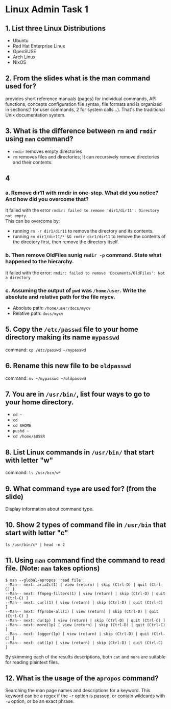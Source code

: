 # Linux Admin Task 1

## 1. List three Linux Distributions

- Ubuntu
- Red Hat Enterprise Linux
- OpenSUSE
- Arch Linux
- NixOS

## 2. From the slides what is the man command used for?

provides short reference manuals (pages) for individual commands, API functions, concepts configuration file syntax, file formats and is organized in sections(1 for user commands, 2 for system calls...). That's the traditional Unix documentation system.

## 3. What is the difference between `rm` and `rmdir` using `man` command?

- `rmdir` removes empty directories
- `rm` removes files and directories; It can recursively remove directories and
  their contents.

## 4

### a. Remove dir11 with rmdir in one-step. What did you notice? And how did you overcome that?

It failed with the error `rmdir: failed to remove 'dir1/dir11': Directory not
empty`.  
This can be overcome by:

- running `rm -r dir1/dir11` to remove the directory and its contents.
- running `rm dir1/dir11/* && rmdir dir1/dir11` to remove the contents of the
  directory first, then remove the directory itself.

### b. Then remove OldFiles sunig `rmdir -p` command. State what happened to the hierarchy.

It failed with the error: `rmdir: failed to remove 'Documents/OldFiles': Not a
directory`

### c. Assuming the output of `pwd` was `/home/user`. Write the absolute and relative path for the file mycv.

- Absolute path: `/home/user/docs/mycv`
- Relative path: `docs/mycv`

## 5. Copy the `/etc/passwd` file to your home directory making its name `mypasswd`

command: `cp /etc/passwd ~/mypasswd`

## 6. Rename this new file to be `oldpasswd`

command: `mv ~/mypasswd ~/oldpasswd`

## 7. You are in `/usr/bin/`, list four ways to go to your home directory.

- `cd ~`
- `cd`
- `cd $HOME`
- `pushd ~`
- `cd /home/$USER`

## 8. List Linux commands in `/usr/bin/` that start with letter "w"

command: `ls /usr/bin/w*`

## 9. What command `type` are used for? (from the slide)

Display information about command type.

## 10. Show 2 types of command file in `/usr/bin` that start with letter "c"

```console
ls /usr/bin/c* | head -n 2
```

## 11. Using `man` command find the command to read file. (Note: `man` takes options)

```console
$ man --global-apropos 'read file'
--Man-- next: aria2c(1) [ view (return) | skip (Ctrl-D) | quit (Ctrl-C) ]
--Man-- next: ffmpeg-filters(1) [ view (return) | skip (Ctrl-D) | quit (Ctrl-C) ]
--Man-- next: curl(1) [ view (return) | skip (Ctrl-D) | quit (Ctrl-C) ]
--Man-- next: ffprobe-all(1) [ view (return) | skip (Ctrl-D) | quit (Ctrl-C) ]
--Man-- next: du(1p) [ view (return) | skip (Ctrl-D) | quit (Ctrl-C) ]
--Man-- next: more(1p) [ view (return) | skip (Ctrl-D) | quit (Ctrl-C) ]
--Man-- next: logger(1p) [ view (return) | skip (Ctrl-D) | quit (Ctrl-C) ]
--Man-- next: cat(1p) [ view (return) | skip (Ctrl-D) | quit (Ctrl-C) ]
```

By skimming each of the results descriptions, both `cat` and `more` are
suitable for reading plaintext files.

## 12. What is the usage of the `apropos` command?

Searching the man page names and descriptions for a keyword. This keyword
can be a regex if the `-r` option is passed, or contain wildcards with `-w`
option, or be an exact phrase.
